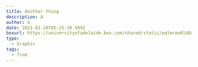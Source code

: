 ```yaml
---
title: Another thing
description: A
author: G
date: 2021-01-28T05:25:38.999Z
boxurl: https://universityofadelaide.box.com/shared/static/wqtmceo0ld8auzlz8fr44jict02kv72c.jpg
type:
  - Graphic
tags:
  - from
---
```

